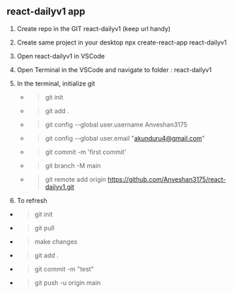 ## react-dailyv1 app

1. Create repo in the GIT react-dailyv1 (keep url handy)
2. Create same project in your desktop
   npx create-react-app react-dailyv1
3. Open react-dailyv1 in VSCode
4. Open Terminal in the VSCode and navigate to folder : react-dailyv1
5. In the terminal, initialize git

   - > git init
   - > git add .
   - > git config --global user.username Anveshan3175
   - > git config --global user.email "akunduru4@gmail.com"
   - > git commit -m 'first commit'
   - > git branch -M main
   - > git remote add origin https://github.com/Anveshan3175/react-dailyv1.git

6. To refresh

- > git init
- > git pull
- > make changes
- > git add .
- > git commit -m "test"
- > git push -u origin main
